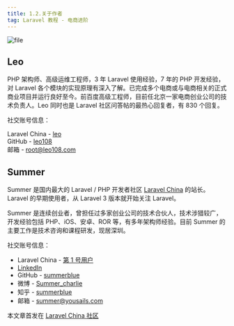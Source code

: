```yaml
---
title: 1.2.关于作者
tag: Laravel 教程 - 电商进阶
---
```


![file](https://lccdn.phphub.org/uploads/images/201806/12/1/nwbVPsS6i0.jpeg?imageView2/2/w/1240/h/0)


Leo
---

PHP 架构师、高级运维工程师，3 年 Laravel 使用经验，7 年的 PHP 开发经验，对 Laravel 各个模块的实现原理有深入了解。已完成多个电商或与电商相关的正式商业项目并运行良好至今。前百度高级工程师，目前任北京一家电商创业公司的技术负责人。Leo 同时也是 Laravel 社区问答帖的最热心回复者，有 830 个回复。

社交账号信息：

Laravel China - [leo](https://laravel-china.org/users/5320)  
GitHub - [leo108](https://github.com/leo108)  
邮箱 \- [root@leo108.com](mailto:root@leo108.com)

Summer
------

Summer 是国内最大的 Laravel / PHP 开发者社区 [Laravel China](https://laravel-china.org/) 的站长。Laravel 的早期使用者，从 Laravel 3 版本就开始关注 Laravel。

Summer 是连续创业者，曾担任过多家创业公司的技术合伙人，技术涉猎较广，开发经验包括 PHP、iOS、安卓、ROR 等，有多年架构师经验。目前 Summer 的主要工作是技术咨询和课程研发，现居深圳。

社交账号信息：

*   Laravel China - [第 1 号用户](https://laravel-china.org/users/1)
*   [LinkedIn](https://www.linkedin.com/in/summer-10815431?trk=hp-identity-name)
*   GitHub - [summerblue](https://github.com/summerblue)
*   微博 \- [Summer_charlie](http://weibo.com/1837553744)
*   知乎 \- [summerblue](https://www.zhihu.com/people/summerblue)
*   邮箱 \- [summer@yousails.com](mailto:summer@yousails.com)

本文章首发在 [Laravel China 社区](https://laravel-china.org/)